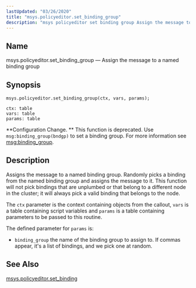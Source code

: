 ```yaml
---
lastUpdated: "03/26/2020"
title: "msys.policyeditor.set_binding_group"
description: "msys policyeditor set binding group Assign the message to a named binding group msys policyeditor set binding group ctx vars params Configuration Change This function is deprecated Use msg binding group bndgp to set a binding group For more information see msg binding group Assigns the message to a named..."
---
```


<a name="lua.ref.msys.policyeditor.set_binding_group"></a> 
## Name

msys.policyeditor.set_binding_group — Assign the message to a named binding group

<a name="idp25059056"></a> 
## Synopsis

`msys.policyeditor.set_binding_group(ctx, vars, params);`

```
ctx: table
vars: table
params: table
```

**Configuration Change. ** This function is deprecated. Use `msg:binding_group(bndgp)` to set a binding group. For more information see [msg:binding_group](/momentum/3/3-reference/3-reference-lua-ref-msg-binding-group).

<a name="idp25064400"></a> 
## Description

Assigns the message to a named binding group. Randomly picks a binding from the named binding group and assigns the message to it. This function will not pick bindings that are unplumbed or that belong to a different node in the cluster; it will always pick a valid binding that belongs to the node.

The `ctx` parameter is the context containing objects from the callout, `vars` is a table containing script variables and `params` is a table containing parameters to be passed to this routine.

The defined parameter for `params` is:

*   `binding_group` the name of the binding group to assign to. If commas appear, it's a list of bindings, and we pick one at random.

<a name="idp25070800"></a> 
## See Also

[msys.policyeditor.set_binding](/momentum/3/3-reference/lua-ref-msys-policyeditor-set-binding)